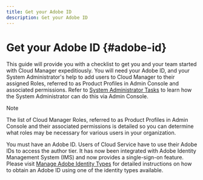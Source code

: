 ```yaml
---
title: Get your Adobe ID
description: Get your Adobe ID
---
```


# Get your Adobe ID {#adobe-id}

This guide will provide you with a checklist to get you and your team started with Cloud Manager expeditiously. You will need your Adobe ID, and your System Administrator's help to add users to Cloud Manager to their assigned Roles,  referred to as Product Profiles in Admin Console and associated permissions. Refer to [System Administrator Tasks](/help/onboarding/what-is-required/add-users-assign-cm-roles.md) to learn how the System Administrator can do this via Admin Console.

>[!NOTE]
>The list of Cloud Manager Roles, referred to as Product Profiles in Admin Console and their associated permissions is detailed so you can determine what roles may be necessary for various users in your organization.

You must have an Adobe ID. Users of Cloud Service have to use their Adobe IDs to access the author tier. It has now been integrated with Adobe Identity Management System (IMS) and now provides a single-sign-on feature. Please visit [Manage Adobe Identity Types](https://helpx.adobe.com/enterprise/admin-guide.html/enterprise/using/identity.ug.html) for detailed instructions on how to obtain an Adobe ID using one of the identity types available.
